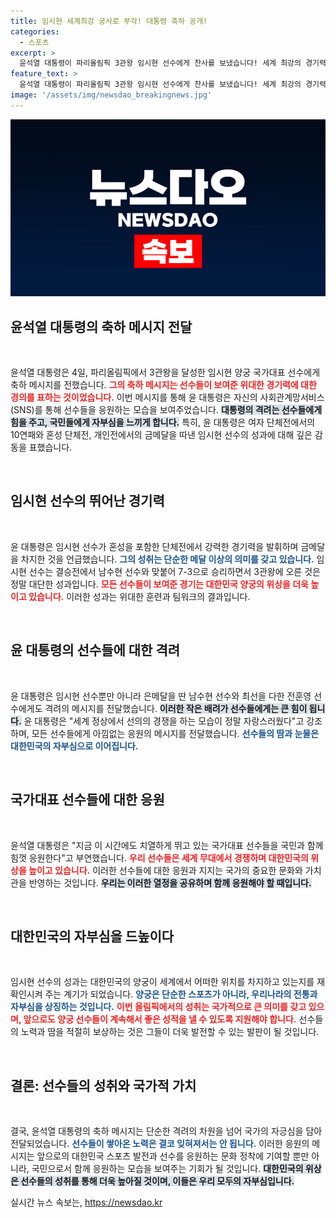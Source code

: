 ```yaml
---
title: 임시현 세계최강 궁사로 부각! 대통령 축하 공개!
categories:
  - 스포츠
excerpt: >
  윤석열 대통령이 파리올림픽 3관왕 임시현 선수에게 찬사를 보냈습니다! 세계 최강의 경기력을 보여준 그녀와 모든 국가대표들에게 응원의 메시지를 전하며 대한민국의 자부심을 강조했습니다.
feature_text: >
  윤석열 대통령이 파리올림픽 3관왕 임시현 선수에게 찬사를 보냈습니다! 세계 최강의 경기력을 보여준 그녀와 모든 국가대표들에게 응원의 메시지를 전하며 대한민국의 자부심을 강조했습니다.
image: '/assets/img/newsdao_breakingnews.jpg'
---
```


<p><img src="/assets/img/newsdao_breakingnews.jpg" alt="pcversion 속보" /></p>

<h2 data-ke-size="size26">윤석열 대통령의 축하 메시지 전달</h2>

<p data-ke-size="size16">&nbsp;</p>

<p data-ke-size="size16">윤석열 대통령은 4일, 파리올림픽에서 3관왕을 달성한 임시현 양궁 국가대표 선수에게 축하 메시지를 전했습니다. <b><span style="color: #ee2323;">그의 축하 메시지는 선수들이 보여준 위대한 경기력에 대한 경의를 표하는 것이었습니다.</span></b> 이번 메시지를 통해 윤 대통령은 자신의 사회관계망서비스(SNS)를 통해 선수들을 응원하는 모습을 보여주었습니다. <b><span style="background-color: #21538527;">대통령의 격려는 선수들에게 힘을 주고, 국민들에게 자부심을 느끼게 합니다.</span></b> 특히, 윤 대통령은 여자 단체전에서의 10연패와 혼성 단체전, 개인전에서의 금메달을 따낸 임시현 선수의 성과에 대해 깊은 감동을 표했습니다.</p>

<p data-ke-size="size16">&nbsp;</p>

<h2 data-ke-size="size26">임시현 선수의 뛰어난 경기력</h2>

<p data-ke-size="size16">&nbsp;</p>

<p data-ke-size="size16">윤 대통령은 임시현 선수가 혼성을 포함한 단체전에서 강력한 경기력을 발휘하며 금메달을 차지한 것을 언급했습니다. <b><span style="color: #1a5490;">그의 성취는 단순한 메달 이상의 의미를 갖고 있습니다.</span></b> 임시현 선수는 결승전에서 남수현 선수와 맞붙어 7-3으로 승리하면서 3관왕에 오른 것은 정말 대단한 성과입니다. <b><span style="color: #ee2323;">모든 선수들이 보여준 경기는 대한민국 양궁의 위상을 더욱 높이고 있습니다.</span></b> 이러한 성과는 위대한 훈련과 팀워크의 결과입니다.</p>

<p data-ke-size="size16">&nbsp;</p>

<h2 data-ke-size="size26">윤 대통령의 선수들에 대한 격려</h2>

<p data-ke-size="size16">&nbsp;</p>

<p data-ke-size="size16">윤 대통령은 임시현 선수뿐만 아니라 은메달을 딴 남수현 선수와 최선을 다한 전훈영 선수에게도 격려의 메시지를 전달했습니다. <b><span style="background-color: #21538527;">이러한 작은 배려가 선수들에게는 큰 힘이 됩니다.</span></b> 윤 대통령은 "세계 정상에서 선의의 경쟁을 하는 모습이 정말 자랑스러웠다"고 강조하며, 모든 선수들에게 아낌없는 응원의 메시지를 전달했습니다. <b><span style="color: #1a5490;">선수들의 땀과 눈물은 대한민국의 자부심으로 이어집니다.</span></b></p>

<p data-ke-size="size16">&nbsp;</p>

<h2 data-ke-size="size26">국가대표 선수들에 대한 응원</h2>

<p data-ke-size="size16">&nbsp;</p>

<p data-ke-size="size16">윤석열 대통령은 "지금 이 시간에도 치열하게 뛰고 있는 국가대표 선수들을 국민과 함께 힘껏 응원한다"고 부연했습니다. <b><span style="color: #ee2323;">우리 선수들은 세계 무대에서 경쟁하며 대한민국의 위상을 높이고 있습니다.</span></b> 이러한 선수들에 대한 응원과 지지는 국가의 중요한 문화와 가치관을 반영하는 것입니다. <b><span style="background-color: #21538527;">우리는 이러한 열정을 공유하며 함께 응원해야 할 때입니다.</span></b></p>

<p data-ke-size="size16">&nbsp;</p>

<h2 data-ke-size="size26">대한민국의 자부심을 드높이다</h2>

<p data-ke-size="size16">&nbsp;</p>

<p data-ke-size="size16">임시현 선수의 성과는 대한민국의 양궁이 세계에서 어떠한 위치를 차지하고 있는지를 재확인시켜 주는 계기가 되었습니다. <b><span style="color: #1a5490;">양궁은 단순한 스포츠가 아니라, 우리나라의 전통과 자부심을 상징하는 것입니다.</span></b> <b><span style="color: #ee2323;">이번 올림픽에서의 성취는 국가적으로 큰 의미를 갖고 있으며, 앞으로도 양궁 선수들이 계속해서 좋은 성적을 낼 수 있도록 지원해야 합니다.</span></b> 선수들의 노력과 땀을 적절히 보상하는 것은 그들이 더욱 발전할 수 있는 발판이 될 것입니다.</p>

<p data-ke-size="size16">&nbsp;</p>

<h2 data-ke-size="size26">결론: 선수들의 성취와 국가적 가치</h2>

<p data-ke-size="size16">&nbsp;</p>

<p data-ke-size="size16">결국, 윤석열 대통령의 축하 메시지는 단순한 격려의 차원을 넘어 국가의 자긍심을 담아 전달되었습니다. <b><span style="color: #1a5490;">선수들이 쌓아온 노력은 결코 잊혀져서는 안 됩니다.</span></b> 이러한 응원의 메시지는 앞으로의 대한민국 스포츠 발전과 선수를 응원하는 문화 정착에 기여할 뿐만 아니라, 국민으로서 함께 응원하는 모습을 보여주는 기회가 될 것입니다. <b><span style="background-color: #21538527;">대한민국의 위상은 선수들의 성취를 통해 더욱 높아질 것이며, 이들은 우리 모두의 자부심입니다.</span></b></p>
실시간 뉴스 속보는, <a href="https://newsdao.kr" rel="dofollow">https://newsdao.kr</a>


